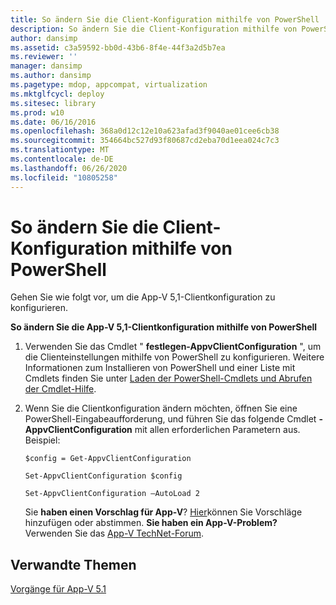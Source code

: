 ```yaml
---
title: So ändern Sie die Client-Konfiguration mithilfe von PowerShell
description: So ändern Sie die Client-Konfiguration mithilfe von PowerShell
author: dansimp
ms.assetid: c3a59592-bb0d-43b6-8f4e-44f3a2d5b7ea
ms.reviewer: ''
manager: dansimp
ms.author: dansimp
ms.pagetype: mdop, appcompat, virtualization
ms.mktglfcycl: deploy
ms.sitesec: library
ms.prod: w10
ms.date: 06/16/2016
ms.openlocfilehash: 368a0d12c12e10a623afad3f9040ae01cee6cb38
ms.sourcegitcommit: 354664bc527d93f80687cd2eba70d1eea024c7c3
ms.translationtype: MT
ms.contentlocale: de-DE
ms.lasthandoff: 06/26/2020
ms.locfileid: "10805258"
---
```

# So ändern Sie die Client-Konfiguration mithilfe von PowerShell


Gehen Sie wie folgt vor, um die App-V 5,1-Clientkonfiguration zu konfigurieren.

**So ändern Sie die App-V 5,1-Clientkonfiguration mithilfe von PowerShell**

1.  Verwenden Sie das Cmdlet " **festlegen-AppvClientConfiguration** ", um die Clienteinstellungen mithilfe von PowerShell zu konfigurieren. Weitere Informationen zum Installieren von PowerShell und einer Liste mit Cmdlets finden Sie unter [Laden der PowerShell-Cmdlets und Abrufen der Cmdlet-Hilfe](how-to-load-the-powershell-cmdlets-and-get-cmdlet-help-51.md).

2.  Wenn Sie die Clientkonfiguration ändern möchten, öffnen Sie eine PowerShell-Eingabeaufforderung, und führen Sie das folgende Cmdlet **-AppvClientConfiguration** mit allen erforderlichen Parametern aus. Beispiel:

    `$config = Get-AppvClientConfiguration`

    `Set-AppvClientConfiguration $config`

    `Set-AppvClientConfiguration –AutoLoad 2`

    Sie **haben einen Vorschlag für App-V**? [Hier](http://appv.uservoice.com/forums/280448-microsoft-application-virtualization)können Sie Vorschläge hinzufügen oder abstimmen. **Sie haben ein App-V-Problem?** Verwenden Sie das [App-V TechNet-Forum](https://social.technet.microsoft.com/Forums/home?forum=mdopappv).

## Verwandte Themen


[Vorgänge für App-V 5.1](operations-for-app-v-51.md)

 

 





